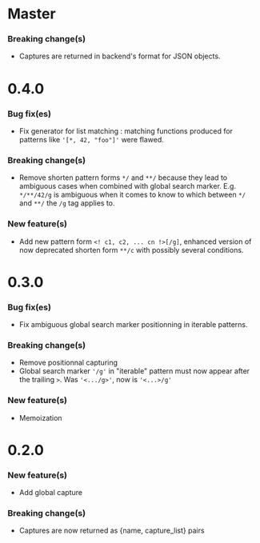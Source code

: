 # Master

### Breaking change(s)

* Captures are returned in backend's format for JSON objects.

# 0.4.0

### Bug fix(es)
* Fix generator for list matching : matching functions produced for patterns like ```'[*, 42, "foo"]'``` were flawed.

### Breaking change(s)
* Remove shorten pattern forms ```*/``` and ```**/``` because they lead to ambiguous cases when combined with global search marker. E.g. ```*/**/42/g``` is ambiguous when it comes to know to which between ```*/``` and ```**/``` the ```/g``` tag applies to.

### New feature(s)
* Add new pattern form ```<! c1, c2, ... cn !>[/g]```, enhanced version of now deprecated shorten form ```**/c``` with possibly several conditions.

# 0.3.0

### Bug fix(es)
* Fix ambiguous global search marker positionning in iterable patterns.

### Breaking change(s)
* Remove positionnal capturing
* Global search marker ```'/g'``` in "iterable" pattern must now appear after the trailing ```>```.
  Was ```'<.../g>'```, now is ```'<...>/g'```

### New feature(s)
* Memoization

# 0.2.0

###  New feature(s)
* Add global capture

### Breaking change(s)
* Captures are now returned as {name, capture_list} pairs
